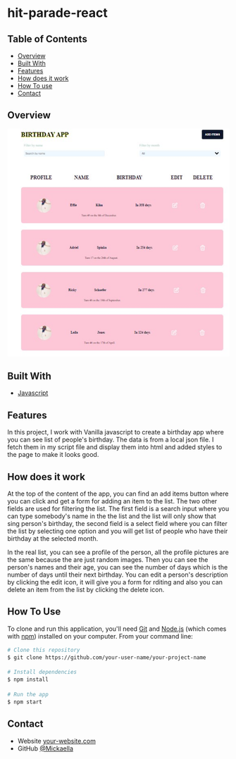 # hit-parade-react

## Table of Contents

-   [Overview](#overview)
-   [Built With](#built-with)
-   [Features](#features)
-   [How does it work](#how-does-it-work)
-   [How To use](#how-to-use)
-   [Contact](#contact)

<!-- OVERVIEW -->

## Overview

![screenshot](./birthday-app.jpg)

## Built With

-   [Javascript](https://javascript.com/)


## Features

In this project, I work with Vanilla javascript to create a birthday app where you can see list of people's birthday. The data is from a local json file. I fetch them in my script file and display them into html and added styles to the page to make it looks good.

## How does it work

At the top of the content of the app, you can find an add items button where you can click and get a form for adding an item to the list. The two other fields are used for filtering the list. The first field is a search input where you can type somebody's name in the the list and the list will only show that sing person's birthday, the second field is a select field where you can filter the list by selecting one option and you will get list of people who have their birthday at the selected month.

In the real list, you can see a profile of the person, all the profile pictures are the same because the are just random images. Then you can see the person's names and their age, you can see the number of days which is the number of days until their next birthday. You can edit a person's description by clicking the edit icon, it will give you a form for rditing and also you can delete an item from the list by clicking the delete icon.

## How To Use

<!-- Example: -->

To clone and run this application, you'll need [Git](https://git-scm.com) and [Node.js](https://nodejs.org/en/download/) (which comes with [npm](http://npmjs.com)) installed on your computer. From your command line:

```bash
# Clone this repository
$ git clone https://github.com/your-user-name/your-project-name

# Install dependencies
$ npm install

# Run the app
$ npm start
```

## Contact

-   Website [your-website.com](https://{your-web-site-link})
-   GitHub [@Mickaella](https://github.com/Mickaellah/birthday-app)
